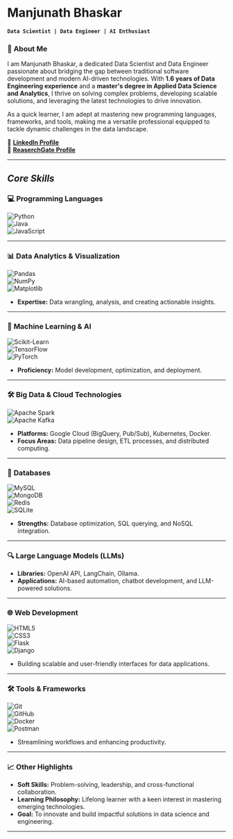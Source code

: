 

# **Manjunath Bhaskar**  
**`Data Scientist | Data Engineer | AI Enthusiast`**  

### 🚀 **About Me**  
I am Manjunath Bhaskar, a dedicated Data Scientist and Data Engineer passionate about bridging the gap between traditional software development and modern AI-driven technologies. With **1.6 years of Data Engineering experience** and a **master's degree in Applied Data Science and Analytics**, I thrive on solving complex problems, developing scalable solutions, and leveraging the latest technologies to drive innovation.  

As a quick learner, I am adept at mastering new programming languages, frameworks, and tools, making me a versatile professional equipped to tackle dynamic challenges in the data landscape.  

🔗 **[LinkedIn Profile](https://www.linkedin.com/in/manjunath230)**  
🔗 **[ReaserchGate Profile](https://www.researchgate.net/profile/Manjunath-Bhaskar-2)**  

---

## **_Core Skills_**  

### 💻 **Programming Languages**  
![Python](https://cdn.jsdelivr.net/gh/devicons/devicon/icons/python/python-original-wordmark.svg)  
![Java](https://cdn.jsdelivr.net/gh/devicons/devicon/icons/java/java-original-wordmark.svg)  
![JavaScript](https://cdn.jsdelivr.net/gh/devicons/devicon/icons/javascript/javascript-original.svg)  

---

### 📊 **Data Analytics & Visualization**  
![Pandas](https://cdn.jsdelivr.net/gh/devicons/devicon/icons/pandas/pandas-original-wordmark.svg)  
![NumPy](https://cdn.jsdelivr.net/gh/devicons/devicon/icons/numpy/numpy-original.svg)  
![Matplotlib](https://cdn.jsdelivr.net/gh/devicons/devicon/icons/matplotlib/matplotlib-original.svg)  
- **Expertise:** Data wrangling, analysis, and creating actionable insights.  

---

### 🤖 **Machine Learning & AI**  
![Scikit-Learn](https://cdn.jsdelivr.net/gh/devicons/devicon/icons/scikitlearn/scikitlearn-original.svg)  
![TensorFlow](https://cdn.jsdelivr.net/gh/devicons/devicon/icons/tensorflow/tensorflow-original.svg)  
![PyTorch](https://cdn.jsdelivr.net/gh/devicons/devicon/icons/pytorch/pytorch-original.svg)  
- **Proficiency:** Model development, optimization, and deployment.  

---

### 🛠️ **Big Data & Cloud Technologies**  
![Apache Spark](https://cdn.jsdelivr.net/gh/devicons/devicon/icons/apachespark/apachespark-original-wordmark.svg)  
![Apache Kafka](https://cdn.jsdelivr.net/gh/devicons/devicon/icons/apachekafka/apachekafka-original-wordmark.svg)  
- **Platforms:** Google Cloud (BigQuery, Pub/Sub), Kubernetes, Docker.  
- **Focus Areas:** Data pipeline design, ETL processes, and distributed computing.  

---

### 📂 **Databases**  
![MySQL](https://cdn.jsdelivr.net/gh/devicons/devicon/icons/mysql/mysql-original-wordmark.svg)  
![MongoDB](https://cdn.jsdelivr.net/gh/devicons/devicon/icons/mongodb/mongodb-original-wordmark.svg)  
![Redis](https://cdn.jsdelivr.net/gh/devicons/devicon/icons/redis/redis-original-wordmark.svg)  
![SQLite](https://cdn.jsdelivr.net/gh/devicons/devicon/icons/sqlite/sqlite-original-wordmark.svg)  
- **Strengths:** Database optimization, SQL querying, and NoSQL integration.  

---

### 🔍 **Large Language Models (LLMs)**  
- **Libraries:** OpenAI API, LangChain, Ollama.  
- **Applications:** AI-based automation, chatbot development, and LLM-powered solutions.  

---

### 🌐 **Web Development**  
![HTML5](https://cdn.jsdelivr.net/gh/devicons/devicon/icons/html5/html5-plain-wordmark.svg)  
![CSS3](https://cdn.jsdelivr.net/gh/devicons/devicon/icons/css3/css3-plain-wordmark.svg)  
![Flask](https://cdn.jsdelivr.net/gh/devicons/devicon/icons/flask/flask-original.svg)  
![Django](https://cdn.jsdelivr.net/gh/devicons/devicon/icons/django/django-plain.svg)  
- Building scalable and user-friendly interfaces for data applications.  

---

### 🛠️ **Tools & Frameworks**  
![Git](https://cdn.jsdelivr.net/gh/devicons/devicon/icons/git/git-original.svg)  
![GitHub](https://cdn.jsdelivr.net/gh/devicons/devicon/icons/github/github-original.svg)  
![Docker](https://cdn.jsdelivr.net/gh/devicons/devicon/icons/docker/docker-original.svg)  
![Postman](https://cdn.jsdelivr.net/gh/devicons/devicon/icons/postman/postman-original.svg)  
- Streamlining workflows and enhancing productivity.  

---

### 📈 **Other Highlights**  
- **Soft Skills:** Problem-solving, leadership, and cross-functional collaboration.  
- **Learning Philosophy:** Lifelong learner with a keen interest in mastering emerging technologies.  
- **Goal:** To innovate and build impactful solutions in data science and engineering.  

--- 

